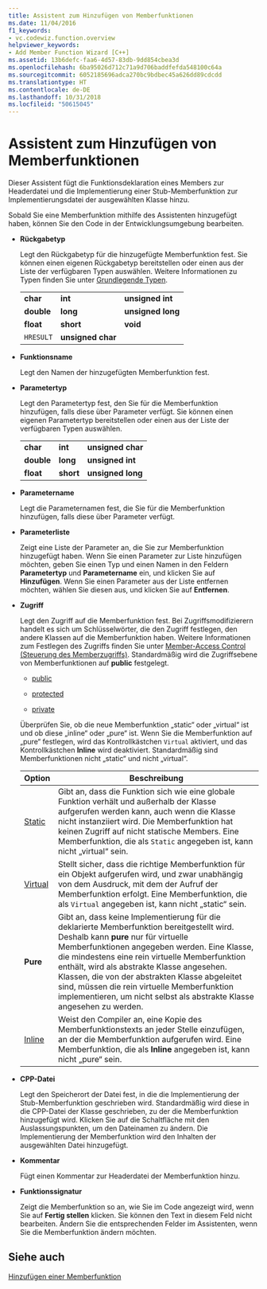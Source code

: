 ```yaml
---
title: Assistent zum Hinzufügen von Memberfunktionen
ms.date: 11/04/2016
f1_keywords:
- vc.codewiz.function.overview
helpviewer_keywords:
- Add Member Function Wizard [C++]
ms.assetid: 13b6defc-faa6-4d57-83db-9dd854cbea3d
ms.openlocfilehash: 6ba95026d712c71a9d706baddfefda548100c64a
ms.sourcegitcommit: 6052185696adca270bc9bdbec45a626dd89cdcdd
ms.translationtype: HT
ms.contentlocale: de-DE
ms.lasthandoff: 10/31/2018
ms.locfileid: "50615045"
---
```

# <a name="add-member-function-wizard"></a>Assistent zum Hinzufügen von Memberfunktionen

Dieser Assistent fügt die Funktionsdeklaration eines Members zur Headerdatei und die Implementierung einer Stub-Memberfunktion zur Implementierungsdatei der ausgewählten Klasse hinzu.

Sobald Sie eine Memberfunktion mithilfe des Assistenten hinzugefügt haben, können Sie den Code in der Entwicklungsumgebung bearbeiten.

- **Rückgabetyp**

   Legt den Rückgabetyp für die hinzugefügte Memberfunktion fest. Sie können einen eigenen Rückgabetyp bereitstellen oder einen aus der Liste der verfügbaren Typen auswählen. Weitere Informationen zu Typen finden Sie unter [Grundlegende Typen](../cpp/fundamental-types-cpp.md).

   ||||
   |-|-|-|
   |**char**|**int**|**unsigned int**|
   |**double**|**long**|**unsigned long**|
   |**float**|**short**|**void**|
   |`HRESULT`|**unsigned char**||

- **Funktionsname**

   Legt den Namen der hinzugefügten Memberfunktion fest.

- **Parametertyp**

   Legt den Parametertyp fest, den Sie für die Memberfunktion hinzufügen, falls diese über Parameter verfügt. Sie können einen eigenen Parametertyp bereitstellen oder einen aus der Liste der verfügbaren Typen auswählen.

   ||||
   |-|-|-|
   |**char**|**int**|**unsigned char**|
   |**double**|**long**|**unsigned int**|
   |**float**|**short**|**unsigned long**|

- **Parametername**

   Legt die Parameternamen fest, die Sie für die Memberfunktion hinzufügen, falls diese über Parameter verfügt.

- **Parameterliste**

   Zeigt eine Liste der Parameter an, die Sie zur Memberfunktion hinzugefügt haben. Wenn Sie einen Parameter zur Liste hinzufügen möchten, geben Sie einen Typ und einen Namen in den Feldern **Parametertyp** und **Parametername** ein, und klicken Sie auf **Hinzufügen**. Wenn Sie einen Parameter aus der Liste entfernen möchten, wählen Sie diesen aus, und klicken Sie auf **Entfernen**.

- **Zugriff**

   Legt den Zugriff auf die Memberfunktion fest. Bei Zugriffsmodifizierern handelt es sich um Schlüsselwörter, die den Zugriff festlegen, den andere Klassen auf die Memberfunktion haben. Weitere Informationen zum Festlegen des Zugriffs finden Sie unter [Member-Access Control (Steuerung des Memberzugriffs)](../cpp/member-access-control-cpp.md). Standardmäßig wird die Zugriffsebene von Memberfunktionen auf **public** festgelegt.

   - [public](../cpp/public-cpp.md)

   - [protected](../cpp/protected-cpp.md)

   - [private](../cpp/private-cpp.md)

   Überprüfen Sie, ob die neue Memberfunktion „static“ oder „virtual“ ist und ob diese „inline“ oder „pure“ ist. Wenn Sie die Memberfunktion auf „pure“ festlegen, wird das Kontrollkästchen `Virtual` aktiviert, und das Kontrollkästchen **Inline** wird deaktiviert. Standardmäßig sind Memberfunktionen nicht „static“ und nicht „virtual“.

   |Option|Beschreibung |
   |------------|-----------------|
   |[Static](../cpp/storage-classes-cpp.md)|Gibt an, dass die Funktion sich wie eine globale Funktion verhält und außerhalb der Klasse aufgerufen werden kann, auch wenn die Klasse nicht instanziiert wird. Die Memberfunktion hat keinen Zugriff auf nicht statische Members. Eine Memberfunktion, die als `Static` angegeben ist, kann nicht „virtual“ sein.|
   |[Virtual](../cpp/virtual-cpp.md)|Stellt sicher, dass die richtige Memberfunktion für ein Objekt aufgerufen wird, und zwar unabhängig von dem Ausdruck, mit dem der Aufruf der Memberfunktion erfolgt. Eine Memberfunktion, die als `Virtual` angegeben ist, kann nicht „static“ sein.|
   |**Pure**|Gibt an, dass keine Implementierung für die deklarierte Memberfunktion bereitgestellt wird. Deshalb kann **pure** nur für virtuelle Memberfunktionen angegeben werden. Eine Klasse, die mindestens eine rein virtuelle Memberfunktion enthält, wird als abstrakte Klasse angesehen. Klassen, die von der abstrakten Klasse abgeleitet sind, müssen die rein virtuelle Memberfunktion implementieren, um nicht selbst als abstrakte Klasse angesehen zu werden.|
   |[Inline](../cpp/inline-functions-cpp.md)|Weist den Compiler an, eine Kopie des Memberfunktionstexts an jeder Stelle einzufügen, an der die Memberfunktion aufgerufen wird. Eine Memberfunktion, die als **Inline** angegeben ist, kann nicht „pure“ sein.|

- **CPP-Datei**

   Legt den Speicherort der Datei fest, in die die Implementierung der Stub-Memberfunktion geschrieben wird. Standardmäßig wird diese in die CPP-Datei der Klasse geschrieben, zu der die Memberfunktion hinzugefügt wird. Klicken Sie auf die Schaltfläche mit den Auslassungspunkten, um den Dateinamen zu ändern. Die Implementierung der Memberfunktion wird den Inhalten der ausgewählten Datei hinzugefügt.

- **Kommentar**

   Fügt einen Kommentar zur Headerdatei der Memberfunktion hinzu.

- **Funktionssignatur**

   Zeigt die Memberfunktion so an, wie Sie im Code angezeigt wird, wenn Sie auf **Fertig stellen** klicken. Sie können den Text in diesem Feld nicht bearbeiten. Ändern Sie die entsprechenden Felder im Assistenten, wenn Sie die Memberfunktion ändern möchten.

## <a name="see-also"></a>Siehe auch

[Hinzufügen einer Memberfunktion](../ide/adding-a-member-function-visual-cpp.md)
